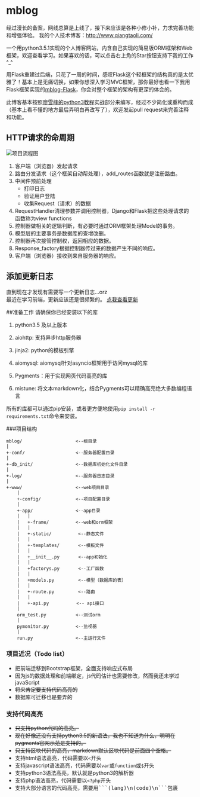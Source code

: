 # mblog
经过漫长的备案，网线总算是上线了，接下来应该是各种小修小补，力求完善功能和增强体验。
我的个人技术博客：<http://www.qiangtaoli.com/>

一个用python3.5.1实现的个人博客网站，内含自己实现的简易版ORM框架和Web框架，欢迎查看学习。如果喜欢的话，可以点击右上角的Star按钮支持下我的工作^_^

用Flask重建过后端，只花了一周的时间，感叹Flask这个轻框架的结构真的是太优雅了！基本上是无痛切换，如果你想深入学习MVC框架，那你最好也看一下我用Flask框架实现的[mblog-Flask](https://github.com/moling3650/mblog-Flask)，你会对整个框架的架构有更深的体会的。

此博客基本按照[廖雪峰的python3教程](http://www.liaoxuefeng.com/wiki/0014316089557264a6b348958f449949df42a6d3a2e542c000/001432170876125c96f6cc10717484baea0c6da9bee2be4000)实战部分来编写，经过不少简化或重构而成（基本上看不懂的地方最后弄明白再改写了），欢迎发起pull request来完善注释和功能。

## HTTP请求的命周期
![项目流程图](http://www.qiangtaoli.com/static/img/Process.png)

1. 客户端（浏览器）发起请求  
2. 路由分发请求（这个框架自动帮处理），add_routes函数就是注册路由。  
3. 中间件预前处理  
   - 打印日志
   - 验证用户登陆
   - 收集Request（请求）的数据
4. RequestHandler清理参数并调用控制器，Django和Flask把这些处理请求的函数称为view functions
5. 控制器做相关的逻辑判断，有必要时通过ORM框架处理Model的事务。
6. 模型层的主要事务是数据库的查增改删。
7. 控制器再次接管控制权，返回相应的数据。
8. Response_factory根据控制器传过来的数据产生不同的响应。
9. 客户端（浏览器）接收到来自服务器的响应。

## 添加更新日志  
直到现在才发现有需要写一个更新日志...orz  
最近在学习前端，更新应该还是很频繁的。
[点我查看更新](https://github.com/moling3650/mblog/blob/master/CHANGELOG.md)

##准备工作
请确保你已经安装以下的库

1. python3.5 及以上版本

1. aiohttp: 支持异步http服务器

1. jinja2: python的模板引擎

1. aiomysql: aiomysql针对asyncio框架用于访问mysql的库

1. Pygments：用于实现网页代码高亮的库

1. mistune: 将文本markdown化，结合Pygments可以精确高亮绝大多数编程语言

所有的库都可以通过pip安装，或者更方便地使用`pip install -r requirements.txt`命令来安装。



###项目结构

    mblog/                    <--根目录
    |
    +-conf/                   <--服务器配置目录
    |
    +-db_init/                <--数据库初始化文件目录
    |
    +-log/                    <--服务器日志目录
    |
    +-www/                    <--web项目目录
    	|
		+-config/             <--项目配置目录
		|
		+-app/                <--app目录
		|	|
		|	+-frame/          <--web和orm框架
		|	|
		|	+-static/          <--静态文件
		|	|
		|	+-templates/       <--模板文件
		|	|
		|	+__init__.py       <--app初始化
		|	|
		|	+factorys.py       <--工厂函数
		|	|
		|	+models.py         <--模型（数据库的表）
		|	|
		|	+-route.py         <--路由
		|   |
		|   +-api.py       　　<-- api接口
		|
		orm_test.py           <--测试orm
		|
		pymonitor.py          <--监视器
		|
		run.py                <--主运行文件
		

### 项目近况（Todo list）  
- 把前端迁移到Bootstrap框架，全面支持响应式布局  
- 因为js的数据处理和前端绑定，js代码估计也需要修改，然而我还未学过javaScript  
- <s>将来肯定要支持代码高亮的</s>  
- 数据库可迁移也是要弄的  

### 支持代码高亮
- <s>只支持python代码的高亮。</s>  
- <s>现在好像还没有支持python3.5的新语法，我也不知道为什么，明明在pygments官网示范是支持的。</s>   
- <s>只支持区块代码的高亮，markdown默认区块代码是前面四个空格。</s> 
- 支持html语法高亮，代码需要以`<`开头  
- 支持javascript语法高亮，代码需要以`var`或`function`或`$`开头  
- 支持python3语法高亮，默认就是python3的解析器
- 支持php语法高亮，代码需要以`<?php`开头
- 支持大部分语言的代码高亮，需要用<kbd>\`\`\`(lang)\n(code)\n\`\`\`</kbd>包裹
